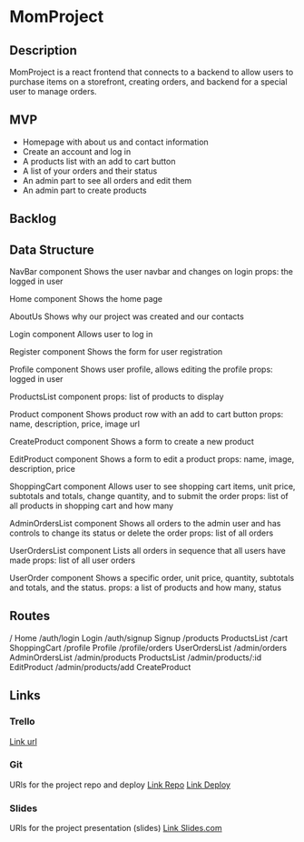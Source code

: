 # MomProject

## Description

MomProject is a react frontend that connects to a backend to allow users to purchase items on a storefront, creating orders, and backend for a special user to manage orders.

## MVP

- Homepage with about us and contact information
- Create an account and log in
- A products list with an add to cart button
- A list of your orders and their status
- An admin part to see all orders and edit them
- An admin part to create products

## Backlog


## Data Structure

NavBar component
Shows the user navbar and changes on login
props: the logged in user

Home component
Shows the home page

AboutUs
Shows why our project was created and our contacts

Login component
Allows user to log in

Register component
Shows the form for user registration

Profile component
Shows user profile, allows editing the profile
props: logged in user

ProductsList component
props: list of products to display

Product component
Shows product row with an add to cart button
props: name, description, price, image url

CreateProduct component
Shows a form to create a new product

EditProduct component
Shows a form to edit a product
props: name, image, description, price

ShoppingCart component
Allows user to see shopping cart items, unit price, subtotals and totals, change quantity, and to submit the order
props: list of all products in shopping cart and how many

AdminOrdersList component
Shows all orders to the admin user and has controls to change its status or delete the order
props: list of all orders

UserOrdersList component
Lists all orders in sequence that all users have made
props: list of all user orders

UserOrder component
Shows a specific order, unit price, quantity, subtotals and totals, and the status.
props: a list of products and how many, status


## Routes

/ Home
/auth/login Login
/auth/signup Signup
/products ProductsList
/cart ShoppingCart
/profile Profile
/profile/orders UserOrdersList
/admin/orders AdminOrdersList
/admin/products ProductsList
/admin/products/:id EditProduct
/admin/products/add CreateProduct

## Links

### Trello
[Link url](https://trello.com/b/CWviY2zv/kraken-brigade-project)

### Git
URls for the project repo and deploy
[Link Repo](https://github.com/jorgeberrizbeitia/kraken-brigade)
[Link Deploy](https://jorgeberrizbeitia.github.io/kraken-brigade/)

### Slides
URls for the project presentation (slides)
[Link Slides.com](https://docs.google.com/presentation/d/138o01hAz-0gXepN78RsDgse12HiiuN7Fz_N_hJnI9_g/edit?usp=sharing)   
